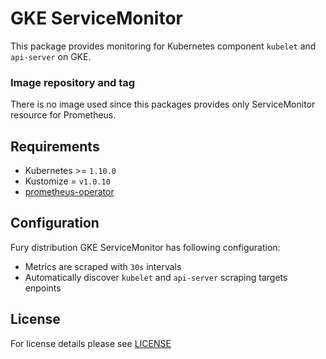 # GKE ServiceMonitor

This package provides monitoring for Kubernetes component `kubelet` and
`api-server` on GKE.

### Image repository and tag

There is no image used since this packages provides only ServiceMonitor resource
for Prometheus.

## Requirements

- Kubernetes >= `1.10.0`
- Kustomize = `v1.0.10`
- [prometheus-operator](../prometheus-operator)


## Configuration

Fury distribution GKE ServiceMonitor has following configuration:

- Metrics are scraped with `30s` intervals
- Automatically discover `kubelet` and `api-server` scraping targets enpoints

## License

For license details please see [LICENSE](https://sighup.io/fury/license)
